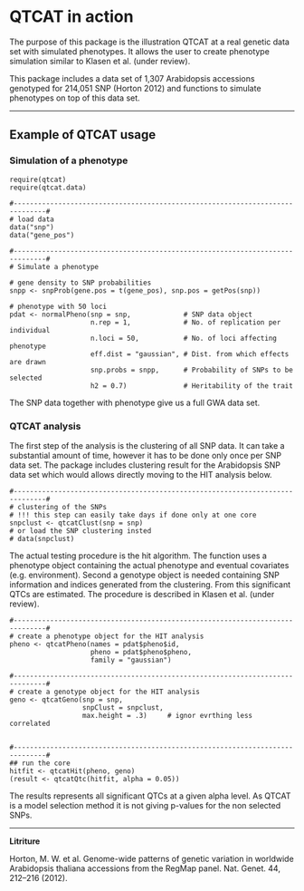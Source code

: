 # QTCAT in action

The purpose of this package is the illustration QTCAT at a real genetic data set with simulated phenotypes.  It allows the user to create phenotype simulation similar to Klasen et al. (under review).

This package includes a data set of 1,307 Arabidopsis accessions genotyped for 214,051 SNP (Horton 2012) and functions to simulate phenotypes on top of this data set.

________________________________________________________________________________

## Example of QTCAT usage

### Simulation of a phenotype
```{R}
require(qtcat)
require(qtcat.data)

#------------------------------------------------------------------------------#
# load data
data("snp")
data("gene_pos")

#------------------------------------------------------------------------------#
# Simulate a phenotype

# gene density to SNP probabilities
snpp <- snpProb(gene.pos = t(gene_pos), snp.pos = getPos(snp))

# phenotype with 50 loci
pdat <- normalPheno(snp = snp,             # SNP data object
                    n.rep = 1,             # No. of replication per individual
                    n.loci = 50,           # No. of loci affecting phenotype
                    eff.dist = "gaussian", # Dist. from which effects are drawn
                    snp.probs = snpp,      # Probability of SNPs to be selected
                    h2 = 0.7)              # Heritability of the trait

```

The SNP data together with phenotype give us a full GWA data set.

### QTCAT analysis
The first step of the analysis is the clustering of all SNP data.  It can take a substantial amount of time, however it has to be done only once per SNP data set.  The package includes clustering result for the Arabidopsis SNP data set which would allows directly moving to the HIT analysis below.

```{R}
#------------------------------------------------------------------------------#
# clustering of the SNPs
# !!! this step can easily take days if done only at one core
snpclust <- qtcatClust(snp = snp)
# or load the SNP clustering insted
# data(snpclust)

```

The actual testing procedure is the hit algorithm. The function uses a phenotype object containing the actual phenotype and eventual covariates (e.g. environment). Second a genotype object is needed containing SNP information and indices generated from the clustering. From this significant QTCs are estimated. The procedure is described in Klasen et al. (under review).

```{R}
#------------------------------------------------------------------------------#
# create a phenotype object for the HIT analysis
pheno <- qtcatPheno(names = pdat$pheno$id,
                    pheno = pdat$pheno$pheno,
                    family = "gaussian")

#------------------------------------------------------------------------------#
# create a genotype object for the HIT analysis
geno <- qtcatGeno(snp = snp,
                  snpClust = snpclust,
                  max.height = .3)     # ignor evrthing less  correlated


#------------------------------------------------------------------------------#
## run the core
hitfit <- qtcatHit(pheno, geno)
(result <- qtcatQtc(hitfit, alpha = 0.05))

```
The results represents all significant QTCs at a given alpha level. As QTCAT is a model selection method it is not giving p-values for the non selected SNPs.

________________________________________________________________________________

__Litriture__

Horton, M. W. et al. Genome-wide patterns of genetic variation in worldwide Arabidopsis thaliana accessions from the RegMap panel. Nat. Genet. 44, 212–216 (2012).

